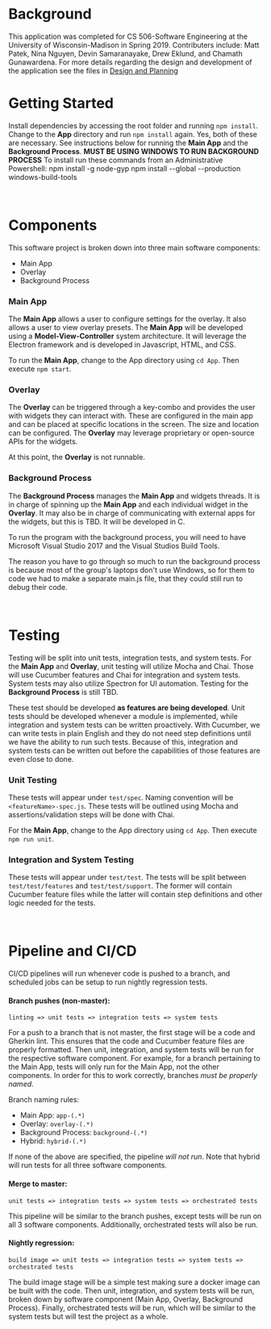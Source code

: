 # Background
This application was completed for CS 506-Software Engineering at the University of Wisconsin-Madison in Spring 2019. Contributers include: Matt Patek, Nina Nguyen, Devin Samaranayake, Drew Eklund, and Chamath Gunawardena. For more details regarding the design and development of the application see the files in [Design and Planning](Design%20and%20Planning)

# Getting Started
Install dependencies by accessing the root folder and running `npm install`. Change to the **App** directory and run `npm install` again. Yes, both of these are necessary. See instructions below for running the **Main App** and the  **Background Process**.
****MUST BE USING WINDOWS TO RUN BACKGROUND PROCESS****
To install run these commands from an Administrative Powershell:
npm install -g node-gyp
npm install --global --production windows-build-tools

</br>

# Components
This software project is broken down into three main software components:
* Main App
* Overlay
* Background Process

### Main App
The **Main App** allows a user to configure settings for the overlay. It also allows a user to view overlay presets. The **Main App** will be developed using a **Model-View-Controller** system architecture. It will leverage the Electron framework and is developed in Javascript, HTML, and CSS.

To run the **Main App**, change to the App directory using `cd App`. Then execute `npm start`.

### Overlay
The **Overlay** can be triggered through a key-combo and provides the user with widgets they can interact with. These are configured in the main app and can be placed at specific locations in the screen. The size and location can be configured. The **Overlay** may leverage proprietary or open-source APIs for the widgets.

At this point, the **Overlay** is not runnable.

### Background Process
The **Background Process** manages the **Main App** and widgets threads. It is in charge of spinning up the **Main App** and each individual widget in the **Overlay**. It may also be in charge of communicating with external apps for the widgets, but this is TBD. It will be developed in C.

To run the program with the background process, you will need to have Microsoft Visual Studio 2017 and the Visual Studios Build Tools.




The reason you have to go through so much to run the background process is because most of the group's laptops don't use Windows, so for them to code we had to make a separate main.js file, that they could still run to debug their code.


</br>

# Testing
Testing will be split into unit tests, integration tests, and system tests. For the **Main App** and **Overlay**, unit testing will utilize Mocha and Chai. Those will use Cucumber features and Chai for integration and system tests. System tests may also utilize Spectron for UI automation. Testing for the **Background Process** is still TBD.

These test should be developed **as features are being developed**. Unit tests should be developed whenever a module is implemented, while integration and system tests can be written proactively. With Cucumber, we can write tests in plain English and they do not need step definitions until we have the ability to run such tests. Because of this, integration and system tests can be written out before the capabilities of those features are even close to done.

### Unit Testing
These tests will appear under `test/spec`. Naming convention will be `<featureName>-spec.js`. These tests will be outlined using Mocha and assertions/validation steps will be done with Chai.

For the **Main App**, change to the App directory using `cd App`. Then execute `npm run unit`.

### Integration and System Testing
These tests will appear under `test/test`. The tests will be split between `test/test/features` and `test/test/support`. The former will contain Cucumber feature files while the latter will contain step definitions and other logic needed for the tests.

</br>

# Pipeline and CI/CD
CI/CD pipelines will run whenever code is pushed to a branch, and scheduled jobs can be setup to run nightly regression tests.

#### Branch pushes (non-master):
```
linting => unit tests => integration tests => system tests
```
For a push to a branch that is not master, the first stage will be a code and Gherkin lint. This ensures that the code and Cucumber feature files are properly formatted. Then unit, integration, and system tests will be run for the respective software component. For example, for a branch pertaining to the Main App, tests will only run for the Main App, not the other components. In order for this to work correctly, branches *must be properly named*.

Branch naming rules:
* Main App: `app-(.*)`
* Overlay: `overlay-(.*)`
* Background Process: `background-(.*)`
* Hybrid: `hybrid-(.*)`

If none of the above are specified, the pipeline *will not run*. Note that hybrid will run tests for all three software components.

#### Merge to master:
```
unit tests => integration tests => system tests => orchestrated tests
```
This pipeline will be similar to the branch pushes, except tests will be run on all 3 software components. Additionally, orchestrated tests will also be run.

#### Nightly regression:
```
build image => unit tests => integration tests => system tests => orchestrated tests
```
The build image stage will be a simple test making sure a docker image can be built with the code. Then unit, integration, and system tests will be run, broken down by software component (Main App, Overlay, Background Process). Finally, orchestrated tests will be run, which will be similar to the system tests but will test the project as a whole.

</br>
